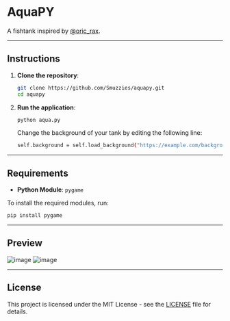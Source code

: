 # AquaPY

A fishtank inspired by [@oric_rax](https://x.com/oric_rax).

---

## Instructions

1. **Clone the repository**:
   ```bash
   git clone https://github.com/Smuzzies/aquapy.git
   cd aquapy
   ```

2. **Run the application**:
   ```bash
   python aqua.py
   ```

   Change the background of your tank by editing the following line:
   ```bash
   self.background = self.load_background("https://example.com/background.jpg", 0.1)
   ```

---

## Requirements

- **Python Module**: `pygame`

To install the required modules, run:
```bash
pip install pygame
```

---

## Preview

![image](https://github.com/user-attachments/assets/398c1872-a2a8-4a8b-8aa1-cd9fc681c524)
![image](https://github.com/user-attachments/assets/7de7c8f9-1ab6-4631-adb2-1a3c1a885ec7)


---

## License

This project is licensed under the MIT License - see the [LICENSE](LICENSE) file for details.
